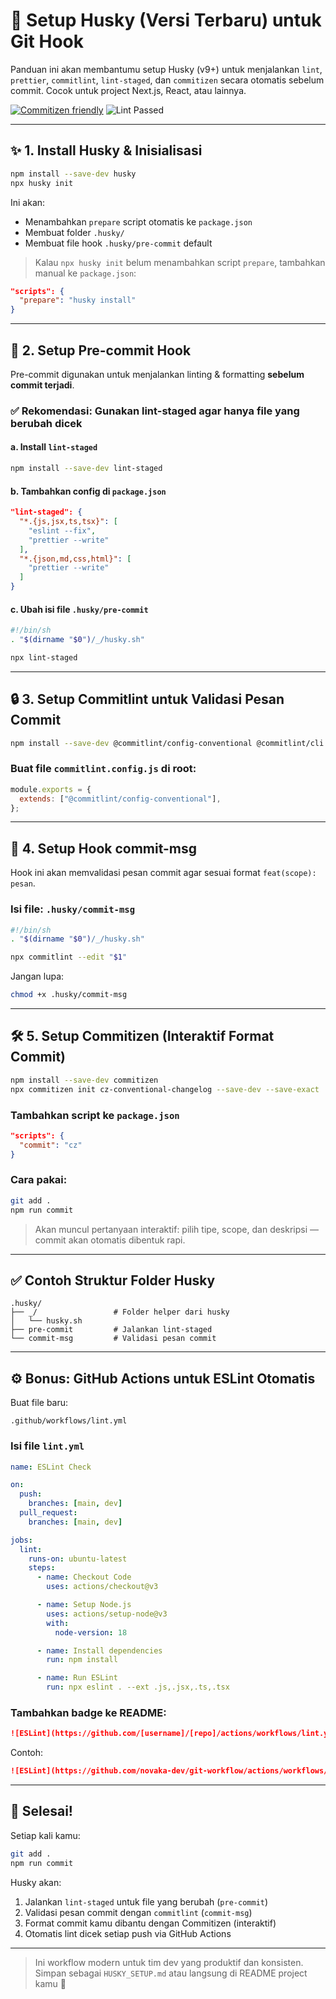 # 🦊 Setup Husky (Versi Terbaru) untuk Git Hook

Panduan ini akan membantumu setup Husky (v9+) untuk menjalankan `lint`, `prettier`, `commitlint`, `lint-staged`, dan `commitizen` secara otomatis sebelum commit. Cocok untuk project Next.js, React, atau lainnya.

[![Commitizen friendly](https://img.shields.io/badge/commitizen-friendly-brightgreen.svg)](https://commitizen.github.io/cz-cli/)
![Lint Passed](https://img.shields.io/badge/lint-passed-success?style=flat-square&color=brightgreen)

---

## ✨ 1. Install Husky & Inisialisasi

```bash
npm install --save-dev husky
npx husky init
```

Ini akan:

- Menambahkan `prepare` script otomatis ke `package.json`
- Membuat folder `.husky/`
- Membuat file hook `.husky/pre-commit` default

> Kalau `npx husky init` belum menambahkan script `prepare`, tambahkan manual ke `package.json`:

```json
"scripts": {
  "prepare": "husky install"
}
```

---

## 🧹 2. Setup Pre-commit Hook

Pre-commit digunakan untuk menjalankan linting & formatting **sebelum commit terjadi**.

### ✅ Rekomendasi: Gunakan lint-staged agar hanya file yang berubah dicek

#### a. Install `lint-staged`

```bash
npm install --save-dev lint-staged
```

#### b. Tambahkan config di `package.json`

```json
"lint-staged": {
  "*.{js,jsx,ts,tsx}": [
    "eslint --fix",
    "prettier --write"
  ],
  "*.{json,md,css,html}": [
    "prettier --write"
  ]
}
```

#### c. Ubah isi file `.husky/pre-commit`

```bash
#!/bin/sh
. "$(dirname "$0")/_/husky.sh"

npx lint-staged
```

---

## 🔒 3. Setup Commitlint untuk Validasi Pesan Commit

```bash
npm install --save-dev @commitlint/config-conventional @commitlint/cli
```

### Buat file `commitlint.config.js` di root:

```js
module.exports = {
  extends: ["@commitlint/config-conventional"],
};
```

---

## 🧾 4. Setup Hook commit-msg

Hook ini akan memvalidasi pesan commit agar sesuai format `feat(scope): pesan`.

### Isi file: `.husky/commit-msg`

```bash
#!/bin/sh
. "$(dirname "$0")/_/husky.sh"

npx commitlint --edit "$1"
```

Jangan lupa:

```bash
chmod +x .husky/commit-msg
```

---

## 🛠️ 5. Setup Commitizen (Interaktif Format Commit)

```bash
npm install --save-dev commitizen
npx commitizen init cz-conventional-changelog --save-dev --save-exact
```

### Tambahkan script ke `package.json`

```json
"scripts": {
  "commit": "cz"
}
```

### Cara pakai:

```bash
git add .
npm run commit
```

> Akan muncul pertanyaan interaktif: pilih tipe, scope, dan deskripsi — commit akan otomatis dibentuk rapi.

---

## ✅ Contoh Struktur Folder Husky

```
.husky/
├── _/                 # Folder helper dari husky
│   └── husky.sh
├── pre-commit         # Jalankan lint-staged
└── commit-msg         # Validasi pesan commit
```

---

## ⚙️ Bonus: GitHub Actions untuk ESLint Otomatis

Buat file baru:

```
.github/workflows/lint.yml
```

### Isi file `lint.yml`

```yaml
name: ESLint Check

on:
  push:
    branches: [main, dev]
  pull_request:
    branches: [main, dev]

jobs:
  lint:
    runs-on: ubuntu-latest
    steps:
      - name: Checkout Code
        uses: actions/checkout@v3

      - name: Setup Node.js
        uses: actions/setup-node@v3
        with:
          node-version: 18

      - name: Install dependencies
        run: npm install

      - name: Run ESLint
        run: npx eslint . --ext .js,.jsx,.ts,.tsx
```

### Tambahkan badge ke README:

```md
![ESLint](https://github.com/[username]/[repo]/actions/workflows/lint.yml/badge.svg)
```

Contoh:

```md
![ESLint](https://github.com/novaka-dev/git-workflow/actions/workflows/lint.yml/badge.svg)
```

---

## 🎉 Selesai!

Setiap kali kamu:

```bash
git add .
npm run commit
```

Husky akan:

1. Jalankan `lint-staged` untuk file yang berubah (`pre-commit`)
2. Validasi pesan commit dengan `commitlint` (`commit-msg`)
3. Format commit kamu dibantu dengan Commitizen (interaktif)
4. Otomatis lint dicek setiap push via GitHub Actions

---

> Ini workflow modern untuk tim dev yang produktif dan konsisten. Simpan sebagai `HUSKY_SETUP.md` atau langsung di README project kamu 🚀
